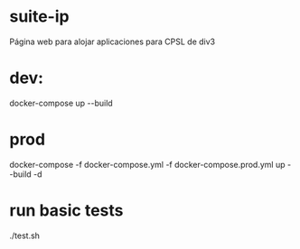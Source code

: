 # suite-ip
Página web para alojar aplicaciones para CPSL de div3

# dev:
docker-compose up --build

# prod
docker-compose -f docker-compose.yml -f docker-compose.prod.yml up --build -d

# run basic tests
./test.sh
